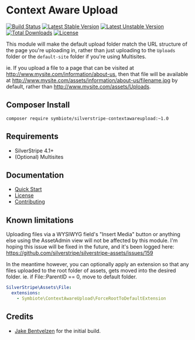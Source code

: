 # Context Aware Upload

[![Build Status](https://travis-ci.org/symbiote/silverstripe-contextawareupload.svg?branch=master)](https://travis-ci.org/symbiote/silverstripe-contextawareupload)
[![Latest Stable Version](https://poser.pugx.org/symbiote/silverstripe-contextawareupload/version.svg)](https://github.com/symbiote/silverstripe-contextawareupload/releases)
[![Latest Unstable Version](https://poser.pugx.org/symbiote/silverstripe-contextawareupload/v/unstable.svg)](https://packagist.org/packages/symbiote/silverstripe-contextawareupload)
[![Total Downloads](https://poser.pugx.org/symbiote/silverstripe-contextawareupload/downloads.svg)](https://packagist.org/packages/symbiote/silverstripe-contextawareupload)
[![License](https://poser.pugx.org/symbiote/silverstripe-contextawareupload/license.svg)](https://github.com/symbiote/silverstripe-contextawareupload/blob/master/LICENSE.md)

This module will make the default upload folder match the URL structure of the page you're uploading in, rather than just uploading
to the `Uploads` folder or the `default-site` folder if you're using Multisites.

ie. If you upload a file to a page that can be visited at http://www.mysite.com/information/about-us, then that file will be available at http://www.mysite.com/assets/information/about-us/filename.jpg by default, rather than http://www.mysite.com/assets/Uploads.

## Composer Install

```
composer require symbiote/silverstripe-contextawareupload:~1.0
```

## Requirements

* SilverStripe 4.1+
* (Optional) Multisites

## Documentation

* [Quick Start](docs/en/quick-start.md)
* [License](LICENSE.md)
* [Contributing](CONTRIBUTING.md)

## Known limitations

Uploading files via a WYSIWYG field's "Insert Media" button or anything else using the AssetAdmin view will not be affected by this module. I'm hoping this issue will be fixed in the future, and it's been logged here: https://github.com/silverstripe/silverstripe-assets/issues/159

In the meantime however, you can optionally apply an extension so that any files uploaded to the root folder of assets, gets moved into the desired folder.
ie. if File::ParentID == 0, move to default folder.
```yml
SilverStripe\Assets\File:
  extensions:
    - Symbiote\ContextAwareUpload\ForceRootToDefaultExtension
```

## Credits

* [Jake Bentvelzen](https://github.com/SilbinaryWolf) for the initial build.
